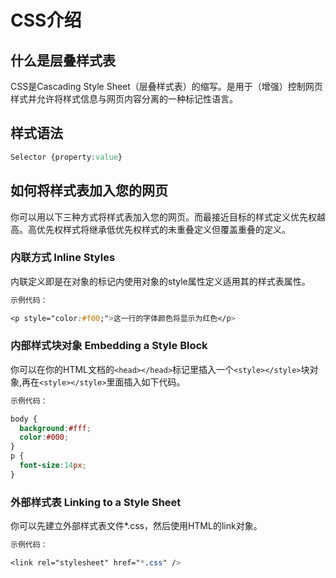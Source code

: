 # CSS介绍

## 什么是层叠样式表
CSS是Cascading Style Sheet（层叠样式表）的缩写。是用于（增强）控制网页样式并允许将样式信息与网页内容分离的一种标记性语言。

## 样式语法

```css
Selector {property:value}
```

## 如何将样式表加入您的网页

你可以用以下三种方式将样式表加入您的网页。而最接近目标的样式定义优先权越高。高优先权样式将继承低优先权样式的未重叠定义但覆盖重叠的定义。

### 内联方式 Inline Styles
内联定义即是在对象的标记内使用对象的style属性定义适用其的样式表属性。

```css
示例代码：

<p style="color:#f00;">这一行的字体颜色将显示为红色</p>
```

### 内部样式块对象 Embedding a Style Block
你可以在你的HTML文档的`<head></head>`标记里插入一个`<style></style>`块对象,再在`<style></style>`里面插入如下代码。

```css
示例代码：

body {
  background:#fff;
  color:#000;
}
p {
  font-size:14px;
}

```

### 外部样式表 Linking to a Style Sheet
你可以先建立外部样式表文件*.css，然后使用HTML的link对象。

```css
示例代码：

<link rel="stylesheet" href="*.css" />
```

